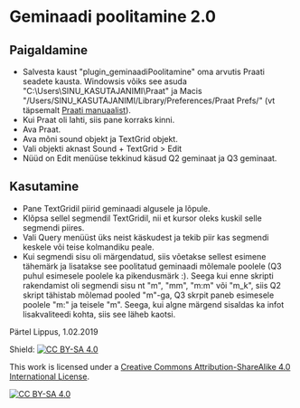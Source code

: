 # Geminaadi poolitamine 2.0

## Paigaldamine

  - Salvesta kaust "plugin_geminaadiPoolitamine" oma arvutis Praati seadete kausta. Windowsis võiks see asuda "C:\Users\SINU_KASUTAJANIMI\Praat" ja Macis "/Users/SINU_KASUTAJANIMI/Library/Preferences/Praat Prefs/" (vt täpsemalt [Praati manuaalist](https://www.fon.hum.uva.nl/praat/manual/preferences_folder.html)).
  - Kui Praat oli lahti, siis pane korraks kinni.
  - Ava Praat.
  - Ava mõni sound objekt ja TextGrid objekt.
  - Vali objekti aknast Sound + TextGrid > Edit
  - Nüüd on Edit menüüse tekkinud käsud Q2 geminaat ja Q3 geminaat.

## Kasutamine

  - Pane TextGridil piirid geminaadi algusele ja lõpule. 
  - Klõpsa sellel segmendil TextGridil, nii et kursor oleks kuskil selle segmendi piires.
  - Vali Query menüüst üks neist käskudest ja tekib piir kas segmendi keskele või teise kolmandiku peale.
  - Kui segmendi sisu oli märgendatud, siis võetakse sellest esimene tähemärk ja lisatakse see poolitatud geminaadi mõlemale poolele (Q3 puhul esimesele poolele ka pikendusmärk :). Seega kui enne skripti rakendamist oli segmendi sisu nt "m", "mm", "m:m" või "m_k", siis Q2 skript tähistab mõlemad pooled "m"-ga, Q3 skrpit paneb esimesele poolele "m:" ja teisele "m". Seega, kui algne märgend sisaldas ka infot lisakvaliteedi kohta, siis see läheb kaotsi.

Pärtel Lippus, 1.02.2019

Shield: [![CC BY-SA 4.0][cc-by-sa-shield]][cc-by-sa]

This work is licensed under a
[Creative Commons Attribution-ShareAlike 4.0 International License][cc-by-sa].

[![CC BY-SA 4.0][cc-by-sa-image]][cc-by-sa]

[cc-by-sa]: http://creativecommons.org/licenses/by-sa/4.0/
[cc-by-sa-image]: https://licensebuttons.net/l/by-sa/4.0/88x31.png
[cc-by-sa-shield]: https://img.shields.io/badge/License-CC%20BY--SA%204.0-lightgrey.svg
